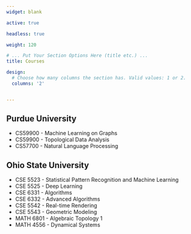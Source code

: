 ```yaml
---
widget: blank

active: true

headless: true

weight: 120

# ... Put Your Section Options Here (title etc.) ...
title: Courses

design:
  # Choose how many columns the section has. Valid values: 1 or 2.
  columns: '2'


---
```

## Purdue University
- CS59900 - Machine Learning on Graphs
- CS59900 - Topological Data Analysis
- CS57700 - Natural Language Processing

## Ohio State University
- CSE 5523 - Statistical Pattern Recognition and Machine Learning
- CSE 5525 - Deep Learning
- CSE 6331 - Algorithms
- CSE 6332 - Advanced Algorithms
- CSE 5542 - Real-time Rendering
- CSE 5543 - Geometric Modeling
- MATH 6801 - Algebraic Topology 1
- MATH 4556 - Dynamical Systems
